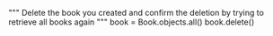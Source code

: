 """ Delete the book you created and confirm the deletion by trying to retrieve all books again """
book = Book.objects.all()
book.delete()